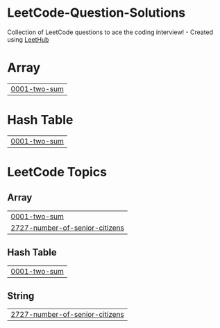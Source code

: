 # LeetCode-Question-Solutions
Collection of LeetCode questions to ace the coding interview! - Created using [LeetHub](https://github.com/QasimWani/LeetHub)


# Array
|  |
| ------- |
| [0001-two-sum](https://github.com/SametKula/LeetCode-Question-Solutions/tree/master/0001-two-sum) |
# Hash Table
|  |
| ------- |
| [0001-two-sum](https://github.com/SametKula/LeetCode-Question-Solutions/tree/master/0001-two-sum) |
<!---LeetCode Topics Start-->
# LeetCode Topics
## Array
|  |
| ------- |
| [0001-two-sum](https://github.com/SametKula/LeetCode-Question-Solutions/tree/master/0001-two-sum) |
| [2727-number-of-senior-citizens](https://github.com/SametKula/LeetCode-Question-Solutions/tree/master/2727-number-of-senior-citizens) |
## Hash Table
|  |
| ------- |
| [0001-two-sum](https://github.com/SametKula/LeetCode-Question-Solutions/tree/master/0001-two-sum) |
## String
|  |
| ------- |
| [2727-number-of-senior-citizens](https://github.com/SametKula/LeetCode-Question-Solutions/tree/master/2727-number-of-senior-citizens) |
<!---LeetCode Topics End-->